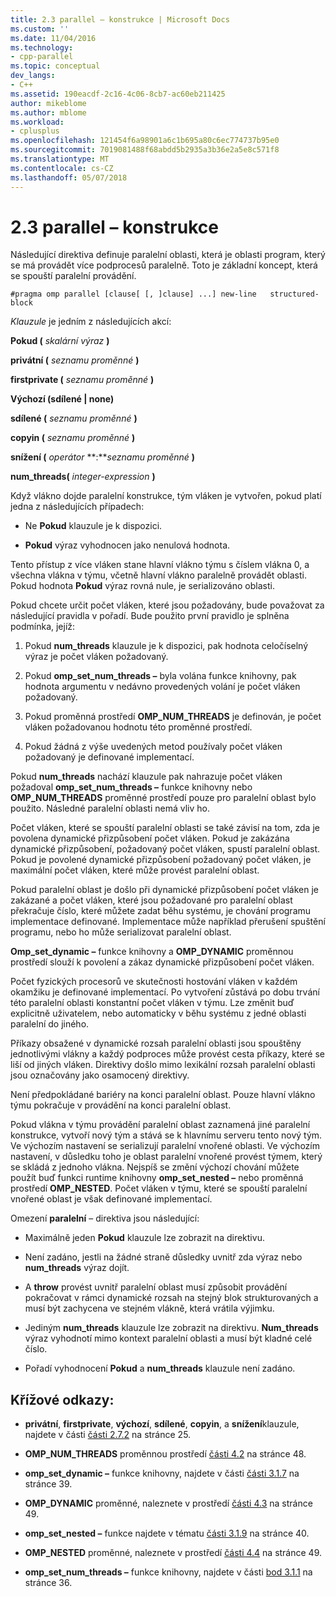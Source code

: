 ```yaml
---
title: 2.3 parallel – konstrukce | Microsoft Docs
ms.custom: ''
ms.date: 11/04/2016
ms.technology:
- cpp-parallel
ms.topic: conceptual
dev_langs:
- C++
ms.assetid: 190eacdf-2c16-4c06-8cb7-ac60eb211425
author: mikeblome
ms.author: mblome
ms.workload:
- cplusplus
ms.openlocfilehash: 121454f6a98901a6c1b695a80c6ec774737b95e0
ms.sourcegitcommit: 7019081488f68abdd5b2935a3b36e2a5e8c571f8
ms.translationtype: MT
ms.contentlocale: cs-CZ
ms.lasthandoff: 05/07/2018
---
```

# <a name="23-parallel-construct"></a>2.3 parallel – konstrukce
Následující direktiva definuje paralelní oblasti, která je oblasti program, který se má provádět více podprocesů paralelně. Toto je základní koncept, která se spouští paralelní provádění.  
  
```  
#pragma omp parallel [clause[ [, ]clause] ...] new-line   structured-block  
```  
  
 *Klauzule* je jedním z následujících akcí:  
  
 **Pokud (** *skalární výraz* **)**  
  
 **privátní (** *seznamu proměnné* **)**  
  
 **firstprivate (** *seznamu proměnné* **)**  
  
 **Výchozí (sdílené &#124; none)**  
  
 **sdílené (** *seznamu proměnné* **)**  
  
 **copyin (** *seznamu proměnné* **)**  
  
 **snížení (** *operátor* **:***seznamu proměnné* **)**  
  
 **num_threads(** *integer-expression* **)**  
  
 Když vlákno dojde paralelní konstrukce, tým vláken je vytvořen, pokud platí jedna z následujících případech:  
  
-   Ne **Pokud** klauzule je k dispozici.  
  
-   **Pokud** výraz vyhodnocen jako nenulová hodnota.  
  
 Tento přístup z více vláken stane hlavní vlákno týmu s číslem vlákna 0, a všechna vlákna v týmu, včetně hlavní vlákno paralelně provádět oblasti. Pokud hodnota **Pokud** výraz rovná nule, je serializováno oblasti.  
  
 Pokud chcete určit počet vláken, které jsou požadovány, bude považovat za následující pravidla v pořadí. Bude použito první pravidlo je splněna podmínka, jejíž:  
  
1.  Pokud **num_threads** klauzule je k dispozici, pak hodnota celočíselný výraz je počet vláken požadovaný.  
  
2.  Pokud **omp_set_num_threads –** byla volána funkce knihovny, pak hodnota argumentu v nedávno provedených volání je počet vláken požadovaný.  
  
3.  Pokud proměnná prostředí **OMP_NUM_THREADS** je definován, je počet vláken požadovanou hodnotu této proměnné prostředí.  
  
4.  Pokud žádná z výše uvedených metod používaly počet vláken požadovaný je definované implementací.  
  
 Pokud **num_threads** nachází klauzule pak nahrazuje počet vláken požadoval **omp_set_num_threads –** funkce knihovny nebo **OMP_NUM_THREADS** proměnné prostředí pouze pro paralelní oblast bylo použito. Následné paralelní oblasti nemá vliv ho.  
  
 Počet vláken, které se spouští paralelní oblasti se také závisí na tom, zda je povolena dynamické přizpůsobení počet vláken. Pokud je zakázána dynamické přizpůsobení, požadovaný počet vláken, spustí paralelní oblast. Pokud je povolené dynamické přizpůsobení požadovaný počet vláken, je maximální počet vláken, které může provést paralelní oblast.  
  
 Pokud paralelní oblast je došlo při dynamické přizpůsobení počet vláken je zakázané a počet vláken, které jsou požadované pro paralelní oblast překračuje číslo, které můžete zadat běhu systému, je chování programu implementace definované. Implementace může například přerušení spuštění programu, nebo ho může serializovat paralelní oblast.  
  
 **Omp_set_dynamic –** funkce knihovny a **OMP_DYNAMIC** proměnnou prostředí slouží k povolení a zákaz dynamické přizpůsobení počet vláken.  
  
 Počet fyzických procesorů ve skutečnosti hostování vláken v každém okamžiku je definované implementací. Po vytvoření zůstává po dobu trvání této paralelní oblasti konstantní počet vláken v týmu. Lze změnit buď explicitně uživatelem, nebo automaticky v běhu systému z jedné oblasti paralelní do jiného.  
  
 Příkazy obsažené v dynamické rozsah paralelní oblasti jsou spouštěny jednotlivými vlákny a každý podproces může provést cesta příkazy, které se liší od jiných vláken. Direktivy došlo mimo lexikální rozsah paralelní oblasti jsou označovány jako osamocený direktivy.  
  
 Není předpokládané bariéry na konci paralelní oblast. Pouze hlavní vlákno týmu pokračuje v provádění na konci paralelní oblast.  
  
 Pokud vlákna v týmu provádění paralelní oblast zaznamená jiné paralelní konstrukce, vytvoří nový tým a stává se k hlavnímu serveru tento nový tým. Ve výchozím nastavení se serializují paralelní vnořené oblasti. Ve výchozím nastavení, v důsledku toho je oblast paralelní vnořené provést týmem, který se skládá z jednoho vlákna. Nejspíš se změní výchozí chování můžete použít buď funkci runtime knihovny **omp_set_nested –** nebo proměnná prostředí **OMP_NESTED**. Počet vláken v týmu, které se spouští paralelní vnořené oblast je však definované implementací.  
  
 Omezení **paralelní** – direktiva jsou následující:  
  
-   Maximálně jeden **Pokud** klauzule lze zobrazit na direktivu.  
  
-   Není zadáno, jestli na žádné straně důsledky uvnitř zda výraz nebo **num_threads** výraz dojít.  
  
-   A **throw** provést uvnitř paralelní oblast musí způsobit provádění pokračovat v rámci dynamické rozsah na stejný blok strukturovaných a musí být zachycena ve stejném vlákně, která vrátila výjimku.  
  
-   Jediným **num_threads** klauzule lze zobrazit na direktivu. **Num_threads** výraz vyhodnotí mimo kontext paralelní oblasti a musí být kladné celé číslo.  
  
-   Pořadí vyhodnocení **Pokud** a **num_threads** klauzule není zadáno.  
  
## <a name="cross-references"></a>Křížové odkazy:  
  
-   **privátní**, **firstprivate**, **výchozí**, **sdílené**, **copyin**, a **snížení**klauzule, najdete v části [části 2.7.2](../../parallel/openmp/2-7-2-data-sharing-attribute-clauses.md) na stránce 25.  
  
-   **OMP_NUM_THREADS** proměnnou prostředí [části 4.2](../../parallel/openmp/4-2-omp-num-threads.md) na stránce 48.  
  
-   **omp_set_dynamic –** funkce knihovny, najdete v části [části 3.1.7](../../parallel/openmp/3-1-7-omp-set-dynamic-function.md) na stránce 39.  
  
-   **OMP_DYNAMIC** proměnné, naleznete v prostředí [části 4.3](../../parallel/openmp/4-3-omp-dynamic.md) na stránce 49.  
  
-   **omp_set_nested –** funkce najdete v tématu [části 3.1.9](../../parallel/openmp/3-1-9-omp-set-nested-function.md) na stránce 40.  
  
-   **OMP_NESTED** proměnné, naleznete v prostředí [části 4.4](../../parallel/openmp/4-4-omp-nested.md) na stránce 49.  
  
-   **omp_set_num_threads –** funkce knihovny, najdete v části [bod 3.1.1](../../parallel/openmp/3-1-1-omp-set-num-threads-function.md) na stránce 36.